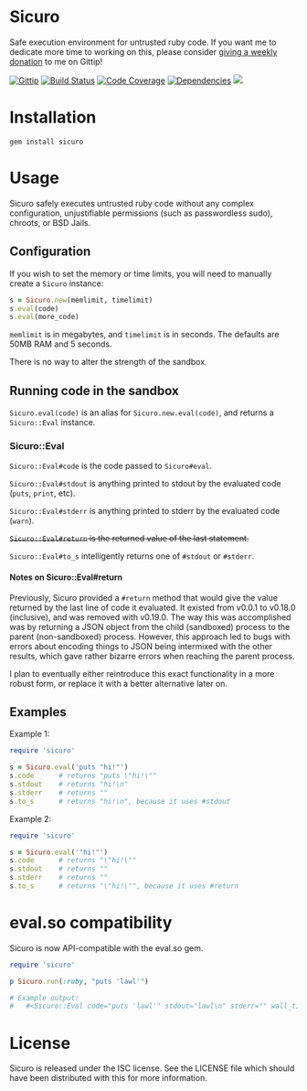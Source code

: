 # Sicuro

Safe execution environment for untrusted ruby code. If you want me to dedicate more time to working on this, please consider [giving a weekly donation](https://gittip.com/duckinator) to me on Gittip!

[![Gittip](http://img.shields.io/gittip/duckinator)](https://gittip.com/duckinator)
[![Build Status](http://img.shields.io/travis/duckinator/sicuro.svg)](https://travis-ci.org/duckinator/sicuro)
[![Code Coverage](http://img.shields.io/coverals/duckinator/sicuro.svg)](https://coveralls.io/r/duckinator/sicuro)
[![Dependencies](http://img.shields.io/gemnasium/duckinator/sicuro.svg)](https://gemnasium.com/duckinator/sicuro)
[![](http://img.shields.io/gem/v/sicuro.svg)](http://rubygems.org/gems/sicuro)

# Installation

    gem install sicuro

# Usage

Sicuro safely executes untrusted ruby code without any complex configuration,
unjustifiable permissions (such as passwordless sudo), chroots, or BSD Jails.

## Configuration

If you wish to set the memory or time limits, you will need to manually create a `Sicuro` instance:

```ruby
s = Sicuro.new(memlimit, timelimit)
s.eval(code)
s.eval(more_code)
```

`memlimit` is in megabytes, and `timelimit` is in seconds.
The defaults are 50MB RAM and 5 seconds.

There is no way to alter the strength of the sandbox.

## Running code in the sandbox

`Sicuro.eval(code)` is an alias for `Sicuro.new.eval(code)`, and returns a `Sicuro::Eval` instance.

### Sicuro::Eval

`Sicuro::Eval#code` is the code passed to `Sicuro#eval`.

`Sicuro::Eval#stdout` is anything printed to stdout by the evaluated code (`puts`, `print`, etc).

`Sicuro::Eval#stderr` is anything printed to stderr by the evaluated code (`warn`).

~~`Sicuro::Eval#return` is the returned value of the last statement.~~

`Sicuro::Eval#to_s` intelligently returns one of `#stdout` or `#stderr`.


#### Notes on Sicuro::Eval#return

Previously, Sicuro provided a `#return` method that would give the value returned by the last line of code it evaluated. It existed from v0.0.1 to v0.18.0 (inclusive), and was removed with v0.19.0.
The way this was accomplished was by returning a JSON object from the child (sandboxed) process to the parent (non-sandboxed) process.
However, this approach led to bugs with errors about encoding things to JSON being intermixed with the other results, which gave rather bizarre errors when reaching the parent process.

I plan to eventually either reintroduce this exact functionality in a more robust form, or replace it with a better alternative later on.

## Examples

Example 1:

```ruby
require 'sicuro'

s = Sicuro.eval('puts "hi!"')
s.code      # returns "puts \"hi!\""
s.stdout    # returns "hi!\n"
s.stderr    # returns ""
s.to_s      # returns "hi!\n", because it uses #stdout
```

Example 2:

```ruby
require 'sicuro'

s = Sicuro.eval('"hi!"')
s.code      # returns "\"hi!\""
s.stdout    # returns ""
s.stderr    # returns ""
s.to_s      # returns "\"hi!\"", because it uses #return
```

# eval.so compatibility

Sicuro is now API-compatible with the eval.so gem.

```ruby
require 'sicuro'

p Sicuro.run(:ruby, "puts 'lawl'")

# Example output:
#   #<Sicuro::Eval code="puts 'lawl'" stdout="lawl\n" stderr="" wall_time=36>
```

# License

Sicuro is released under the ISC license. See the LICENSE file which should have
been distributed with this for more information.

